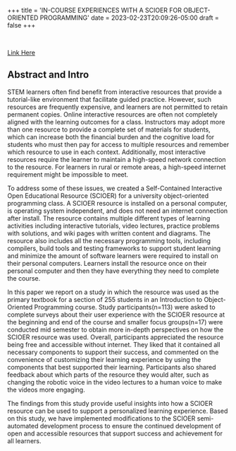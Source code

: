 +++
title = 'IN-COURSE EXPERIENCES WITH A SCIOER FOR OBJECT-ORIENTED PROGRAMMING'
date = 2023-02-23T20:09:26-05:00
draft = false
+++

<br/>

[Link Here](https://library.iated.org/view/NELSON2023INC)

## Abstract and Intro

STEM learners often find benefit from interactive resources that provide a tutorial-like environment that facilitate guided practice. However, such resources are frequently expensive, and learners are not permitted to retain permanent copies. Online interactive resources are often not completely aligned with the learning outcomes for a class. Instructors may adopt more than one resource to provide a complete set of materials for students, which can increase both the financial burden and the cognitive load for students who must then pay for access to multiple resources and remember which resource to use in each context. Additionally, most interactive resources require the learner to maintain a high-speed network connection to the resource. For learners in rural or remote areas, a high-speed internet requirement might be impossible to meet.

To address some of these issues, we created a Self-Contained Interactive Open Educational Resource (SCIOER) for a university object-oriented programming class. A SCIOER resource is installed on a personal computer, is operating system independent, and does not need an internet connection after install. The resource contains multiple different types of learning activities including interactive tutorials, video lectures, practice problems with solutions, and wiki pages with written content and diagrams. The resource also includes all the necessary programming tools, including compilers, build tools and testing frameworks to support student learning and minimize the amount of software learners were required to install on their personal computers. Learners install the resource once on their personal computer and then they have everything they need to complete the course.

In this paper we report on a study in which the resource was used as the primary textbook for a section of 255 students in an Introduction to Object-Oriented Programming course. Study participants(n=113) were asked to complete surveys about their user experience with the SCIOER resource at the beginning and end of the course and smaller focus groups(n=17) were conducted mid semester to obtain more in-depth perspectives on how the SCIOER resource was used. Overall, participants appreciated the resource being free and accessible without internet. They liked that it contained all necessary components to support their success, and commented on the convenience of customizing their learning experience by using the components that best supported their learning. Participants also shared feedback about which parts of the resource they would alter, such as changing the robotic voice in the video lectures to a human voice to make the videos more engaging.

The findings from this study provide useful insights into how a SCIOER resource can be used to support a personalized learning experience. Based on this study, we have implemented modifications to the SCIOER semi-automated development process to ensure the continued development of open and accessible resources that support success and achievement for all learners. 

